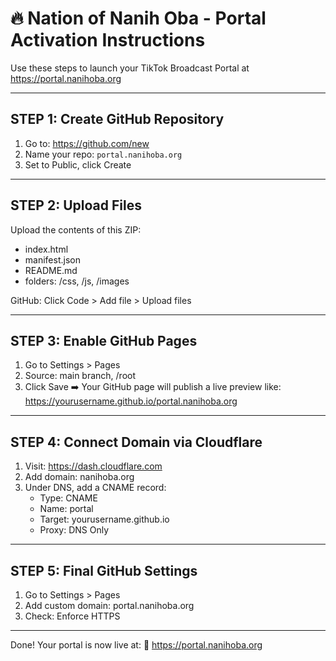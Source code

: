 # 🔥 Nation of Nanih Oba - Portal Activation Instructions

Use these steps to launch your TikTok Broadcast Portal at https://portal.nanihoba.org

---

## STEP 1: Create GitHub Repository
1. Go to: https://github.com/new
2. Name your repo: `portal.nanihoba.org`
3. Set to Public, click Create

---

## STEP 2: Upload Files
Upload the contents of this ZIP:
- index.html
- manifest.json
- README.md
- folders: /css, /js, /images

GitHub: Click Code > Add file > Upload files

---

## STEP 3: Enable GitHub Pages
1. Go to Settings > Pages
2. Source: main branch, /root
3. Click Save
➡️ Your GitHub page will publish a live preview like:
   https://yourusername.github.io/portal.nanihoba.org

---

## STEP 4: Connect Domain via Cloudflare
1. Visit: https://dash.cloudflare.com
2. Add domain: nanihoba.org
3. Under DNS, add a CNAME record:
   - Type: CNAME
   - Name: portal
   - Target: yourusername.github.io
   - Proxy: DNS Only

---

## STEP 5: Final GitHub Settings
1. Go to Settings > Pages
2. Add custom domain: portal.nanihoba.org
3. Check: Enforce HTTPS

---

Done! Your portal is now live at:
🔗 https://portal.nanihoba.org
